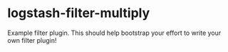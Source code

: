# logstash-filter-multiply
Example filter plugin. This should help bootstrap your effort to write your own filter plugin!
